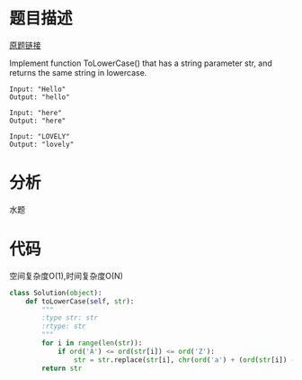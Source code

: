 
# 题目描述
[原题链接](https://leetcode.com/problems/to-lower-case/)

Implement function ToLowerCase() that has a string parameter str, and returns the same string in lowercase.

```
Input: "Hello"
Output: "hello"

Input: "here"
Output: "here"

Input: "LOVELY"
Output: "lovely"
```

<!--more-->

# 分析
水题

# 代码
空间复杂度O(1),时间复杂度O(N)
```Python
class Solution(object):
    def toLowerCase(self, str):
        """
        :type str: str
        :rtype: str
        """
        for i in range(len(str)):
            if ord('A') <= ord(str[i]) <= ord('Z'):
                str = str.replace(str[i], chr(ord('a') + (ord(str[i]) - ord('A'))))
        return str
```
            